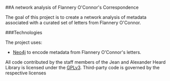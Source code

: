 ##A network analysis of Flannery O'Connor's Correspondence</h2>

The goal of this project is to create a network analysis of metadata associated with a curated set of letters from Flannery O'Connor.

###Technologies

The project uses:
* [Neo4j](www.neo4j.com) to encode metadata from Flannery O'Connor's letters.

All code contributed by the staff members of the Jean and Alexander Heard Library is licensed under the [GPLv3](http://www.gnu.org/copyleft/gpl.html). Third-party code is governed by the respective licenses


